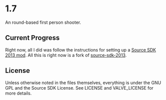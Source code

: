 # 1.7

An round-based first person shooter.

## Current Progress

Right now, all I did was follow the instructions for setting up a [Source SDK 2013 mod](https://developer.valvesoftware.com/wiki/Source_SDK_2013). All this is right now is a fork of [source-sdk-2013](https://github.com/ValveSoftware/source-sdk-2013).

## License

Unless otherwise noted in the files themselves, everything is under the GNU GPL and the Source SDK License. See LICENSE and VALVE_LICENSE for more details.
